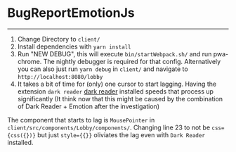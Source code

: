 # BugReportEmotionJs
------------

1. Change Directory to `client/`
2. Install dependencies with `yarn install`
3. Run "NEW DEBUG", this will execute `bin/startWebpack.sh/` and run pwa-chrome. The nightly debugger is required for that config.
   Alternatively you can also just run `yarn debug` in `client/` and navigate to `http://localhost:8080/lobby`
4. It takes a bit of time for (only) one cursor to start lagging. Having the extension `dark reader` [dark reader](https://darkreader.org/) installed speeds that      process up significantly (It think now that this might be caused by the combination of Dark Reader + Emotion after the investigation)

The component that starts to lag is `MousePointer` in `client/src/components/Lobby/components/`. Changing line 23 to not be `css={css({})}` but just `style={{}}` oliviates the lag even with `Dark Reader` installed.

